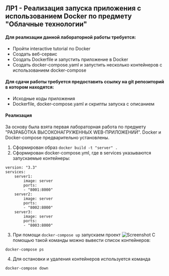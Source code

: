 ## ЛР1 - Реализация запуска приложения с использованием Docker по предмету "Облачные технологии"

#### Для реализации данной лабораторной работы требуется:
- Пройти interactive tutorial по Docker
- Создать веб-сервис
- Создать Dockerfile и запустить приложение в Docker
- Создать docker-compose.yaml и запустить несколько контейнеров с использованием docker-compose
#### Для сдачи работы требуется предоставить ссылку на git репозиторий в котором находятся:
- Исходные коды приложения
- Dockerfile, docker-compose.yaml и скрипты запуска с описанием

#### Реализация

За основу была взята первая лабораторная работа по предмету "РАЗРАБОТКА ВЫСОКОНАГРУЖЕННЫХ WEB-ПРИЛОЖЕНИЙ".
Docker и Docker-compose предварительно установлены.

1. Сформирован образ
 ```docker build -t "server" .```
2. Сформирован docker-compose.yml, где в services указываются запускаемые контейнеры:
```
version: "3.3"
services:
    server1:
        image: server
        ports: 
        - "8001:8000"
    server2:
        image: server
        ports: 
        - "8002:8000"        
    server3:
        image: server
        ports: 
        - "8003:8000"
```
3. При помощи `docker-compose up` запускаем проект
![Screenshot](images/run.png)
С помощью такой команды можно вывести список контейнеров:
```
docker-compose ps
```
4. Для остановки и удаления контейнеров используется команда
```
docker-compose down
```
